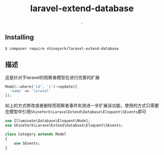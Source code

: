 <h1 align="center"> laravel-extend-database </h1>

<p align="center"> .</p>


## Installing

```shell
$ composer require shineyork/laravel-extend-database
```

## 描述

这是针对于laravel的观察者模型在进行完善的扩展

```php
Model::where('id', '1')->update([
  'name' => 'laravel'
]);
```

如上的方式修改或者删除而观察者事件失效进一步扩展该功能，使用的方式只需要在模型中引用`ShineYork\LaravelExtend\Database\Eloquent\SEvents`即可

```php
use Illuminate\Database\Eloquent\Model;
use ShineYork\LaravelExtend\Database\Eloquent\SEvents;

class Category extends Model
{
    use SEvents;
}
```
